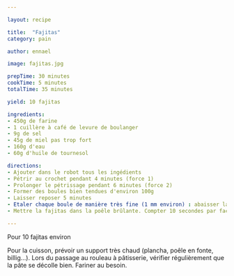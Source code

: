 ```yaml
---

layout: recipe

title:  "Fajitas"
category: pain

author: ennael

image: fajitas.jpg

prepTime: 30 minutes
cookTime: 5 minutes
totalTime: 35 minutes

yield: 10 fajitas

ingredients:
- 450g de farine
- 1 cuillère à café de levure de boulanger
- 9g de sel
- 45g de miel pas trop fort
- 160g d'eau
- 60g d'huile de tournesol

directions:
- Ajouter dans le robot tous les ingédients
- Pétrir au crochet pendant 4 minutes (force 1)
- Prolonger le pétrissage pendant 6 minutes (force 2)
- Former des boules bien tendues d'environ 100g
- Laisser reposer 5 minutes
- Etaler chaque boule de manière très fine (1 mm environ) : abaisser la boule étaler au rouleau à pâtisserie, tourner d'1/8, étaler à nouveau au rouleau... jusqu'à faire le tour complet. 
- Mettre la fajitas dans la poêle brûlante. Compter 10 secondes par face.

---
```


Pour 10 fajitas environ

Pour la cuisson, prévoir un support très chaud (plancha, poêle en fonte, billig...). 
Lors du passage au rouleau à pâtisserie, vérifier régulièrement que la pâte se décolle bien. Fariner au besoin.
